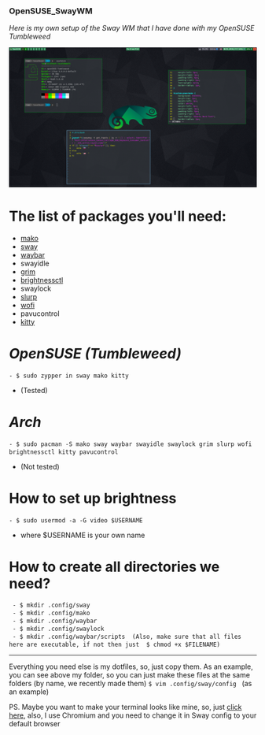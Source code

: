 ### OpenSUSE_SwayWM
_Here is my own setup of the Sway WM that I have done with my OpenSUSE Tumbleweed_ 

![Screenshot](https://github.com/LambLeeg/OpenSUSE_SwayWM/blob/main/image_2020-11-23_11-25-59.png)

# The list of packages you'll need:
- [mako](https://github.com/emersion/mako)
- [sway](https://github.com/swaywm/sway/wiki)
- [waybar](https://github.com/Alexays/Waybar)
- swayidle
- [grim](https://github.com/emersion/grim)
- [brightnessctl](https://github.com/Hummer12007/brightnessctl)
- swaylock
- [slurp](https://github.com/emersion/slurp)
- [wofi](https://hg.sr.ht/~scoopta/wofi)
- pavucontrol
- [kitty](https://sw.kovidgoyal.net/kitty/)

# _OpenSUSE (Tumbleweed)_
  ```
 - $ sudo zypper in sway mako kitty
  ```
 - (Tested)
 
# _Arch_
  ```
 - $ sudo pacman -S mako sway waybar swayidle swaylock grim slurp wofi brightnessctl kitty pavucontrol
  ```
 - (Not tested)
 
# How to set up brightness
  ```
 - $ sudo usermod -a -G video $USERNAME
  ```
 - where $USERNAME is your own name
 
# How to create all directories we need?
 ```
  - $ mkdir .config/sway 
  - $ mkdir .config/mako 
  - $ mkdir .config/waybar 
  - $ mkdir .config/swaylock
  - $ mkdir .config/waybar/scripts  (Also, make sure that all files here are executable, if not then just  $ chmod +x $FILENAME)
 ```
 --------------
 Everything you need else is my dotfiles, so, just copy them. As an example, you can see above my folder, so you can just make these files at the same folders (by name, we recently made them) `$ vim .config/sway/config ` (as an example) 
 
 PS. Maybe you want to make your terminal looks like mine, so, just [click here](https://github.com/b-ryan/powerline-shell), also, I use Chromium and you need to change it in Sway config to your default browser
